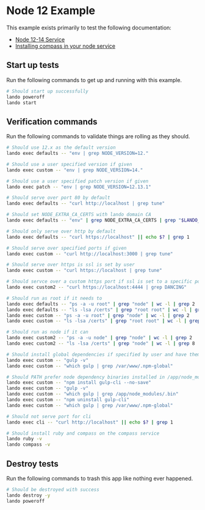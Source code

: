 # Node 12 Example

This example exists primarily to test the following documentation:

* [Node 12-14 Service](https://docs.devwithlando.io/tutorials/node.html)
* [Installing compass in your node service](https://docs.lando.dev/guides/using-compass-on-a-lando-node-service.html)

## Start up tests

Run the following commands to get up and running with this example.

```bash
# Should start up successfully
lando poweroff
lando start
```

## Verification commands

Run the following commands to validate things are rolling as they should.

```bash
# Should use 12.x as the default version
lando exec defaults -- "env | grep NODE_VERSION=12."

# Should use a user specified version if given
lando exec custom -- "env | grep NODE_VERSION=14."

# Should use a user specified patch version if given
lando exec patch -- "env | grep NODE_VERSION=12.13.1"

# Should serve over port 80 by default
lando exec defaults -- "curl http://localhost | grep tune"

# Should set NODE_EXTRA_CA_CERTS with lando domain CA
lando exec defaults -- "env" | grep NODE_EXTRA_CA_CERTS | grep "$LANDO_CA_CERT"

# Should only serve over http by default
lando exec defaults -- "curl https://localhost" || echo $? | grep 1

# Should serve over specified ports if given
lando exec custom -- "curl http://localhost:3000 | grep tune"

# Should serve over https is ssl is set by user
lando exec custom -- "curl https://localhost | grep tune"

# Should servce over a custom https port if ssl is set to a specific port
lando exec custom2 -- "curl https://localhost:4444 | grep DANCING"

# Should run as root if it needs to
lando exec defaults -- "ps -a -u root" | grep "node" | wc -l | grep 2
lando exec defaults -- "ls -lsa /certs" | grep "root root" | wc -l | grep 10
lando exec custom -- "ps -a -u root" | grep "node" | wc -l | grep 2
lando exec custom -- "ls -lsa /certs" | grep "root root" | wc -l | grep 10

# Should run as node if it can
lando exec custom2 -- "ps -a -u node" | grep "node" | wc -l | grep 2
lando exec custom2 -- "ls -lsa /certs" | grep "node" | wc -l | grep 8

# Should install global dependencies if specified by user and have them available in PATH
lando exec custom -- "gulp -v"
lando exec custom -- "which gulp | grep /var/www/.npm-global"

# Should PATH prefer node dependency binaries installed in /app/node_modules over global ones
lando exec custom -- "npm install gulp-cli --no-save"
lando exec custom -- "gulp -v"
lando exec custom -- "which gulp | grep /app/node_modules/.bin"
lando exec custom -- "npm uninstall gulp-cli"
lando exec custom -- "which gulp | grep /var/www/.npm-global"

# Should not serve port for cli
lando exec cli -- "curl http://localhost" || echo $? | grep 1

# Should install ruby and compass on the compass service
lando ruby -v
lando compass -v
```

## Destroy tests

Run the following commands to trash this app like nothing ever happened.

```bash
# Should be destroyed with success
lando destroy -y
lando poweroff
```

